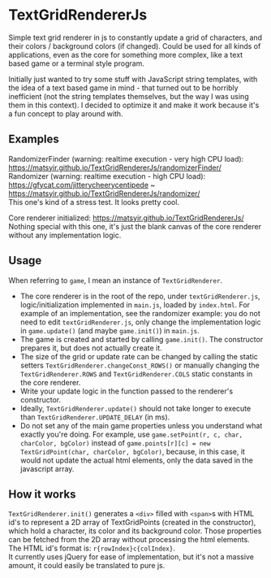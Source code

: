 # TextGridRendererJs
Simple text grid renderer in js to constantly update a grid of characters, and their colors / background colors (if changed). Could be used for all kinds of applications, even as the core for something more complex, like a text based game or a terminal style program.

Initially just wanted to try some stuff with JavaScript string templates, with the idea of a text based game in mind - that turned out to be horribly inefficient (not the string templates themselves, but the way I was using them in this context). I decided to optimize it and make it work because it's a fun concept to play around with.

## Examples
RandomizerFinder (warning: realtime execution - very high CPU load): https://matsyir.github.io/TextGridRendererJs/randomizerFinder/  
Randomizer (warning: realtime execution - high CPU load): https://gfycat.com/jitterycheerycentipede ~ https://matsyir.github.io/TextGridRendererJs/randomizer/  
This one's kind of a stress test. It looks pretty cool.

Core renderer initialized: https://matsyir.github.io/TextGridRendererJs/  
Nothing special with this one, it's just the blank canvas of the core renderer without any implementation logic.

## Usage
When referring to `game`, I mean an instance of `TextGridRenderer`.
- The core renderer is in the root of the repo, under `textGridRenderer.js`, logic/initialization implemented in `main.js`, loaded by `index.html`. For example of an implementation, see the randomizer example: you do not need to edit `textGridRenderer.js`, only change the implementation logic in `game.update()` (and maybe `game.init()`) in `main.js`.
- The game is created and started by calling `game.init()`. The constructor prepares it, but does not actually create it.
- The size of the grid or update rate can be changed by calling the static setters `TextGridRenderer.changeConst_ROWS()` or manually changing the `TextGridRenderer.ROWS` and `TextGridRenderer.COLS` static constants in the core renderer.
- Write your update logic in the function passed to the renderer's constructor.
- Ideally, `TextGridRenderer.update()` should not take longer to execute than `TextGridRenderer.UPDATE_DELAY` (in ms).
- Do not set any of the main game properties unless you understand what exactly you're doing. For example, use `game.setPoint(r, c, char, charColor, bgColor)` instead of `game.points[r][c] = new TextGridPoint(char, charColor, bgColor)`, because, in this case, it would not update the actual html elements, only the data saved in the javascript array.

## How it works
`TextGridRenderer.init()` generates a `<div>` filled with `<span>`s with HTML id's to represent a 2D array of TextGridPoints (created in the constructor), which hold a character, its color and its background color. Those properties can be fetched from the 2D array without processing the html elements. The HTML id's format is: `r{rowIndex}c{colIndex}`.  
It currently uses jQuery for ease of implementation, but it's not a massive amount, it could easily be translated to pure js.

